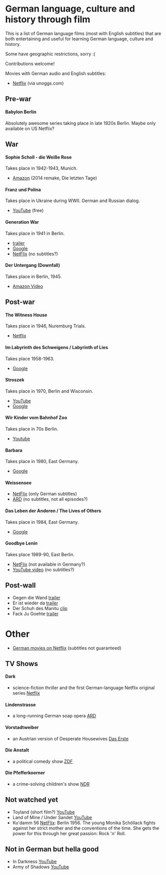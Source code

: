# German language, culture and history through film

This is a list of German language films (most with English subtitles) that are both
entertaining and useful for learning German language, culture and history.

Some have geographic restrictions, sorry :(

Contributions welcome!

Movies with German audio and English subtitles:

- [Netflix](https://unogs.com/?q=-!1900,2017-!0,5-!0,10-!0,10-!Any-!Any-!German-!English-!I%20Don&cl=23,29,33,307,45,39,337,357,67,68,392,408,270,73,46,78,&st=adv&ob=Relevance&p=1&ao=and) (via unoggs.com)

## Pre-war

#### Babylon Berlin

Absolutely awesome series taking place in late 1920s Berlin. Maybe only available on US Netflix?

## War

#### Sophie Scholl - die Weiße Rose

Takes place in 1942-1943, Munich.

- [Amazon](https://www.amazon.de/gp/video/detail/B01MYA7H1M) (2014 remake, Die letzten Tage)

#### Franz und Polina

Takes place in Ukraine during WWII. German and Russian dialog.

- [YouTube](https://www.youtube.com/watch?v=-bHf3N0HTdw) (free)

#### Generation War

Takes place in 1941 in Berlin.

- [trailer](https://www.youtube.com/watch?v=TmyGPX23px4)
- [Google](https://play.google.com/store/tv/show/Generation_War?id=xJWFKTYfOHs)
- [NetFlix](https://www.netflix.com/watch/70286692) (no subtitles?)

#### Der Untergang (Downfall)

Takes place in Berlin, 1945.

- [Amazon Video](https://www.amazon.de/gp/video/detail/B00JO955KS)

## Post-war

#### The Witness House

Takes place in 1946, Nuremburg Trials.

- [Netflix](https://www.netflix.com/watch/80148358?trackId=13550865&tctx=1%2C3%2C28314935-68eb-43a9-8342-d0a75030af01-2565241)

#### Im Labyrinth des Schweigens / Labyrinth of Lies

Takes place 1958-1963.

- [Google](https://play.google.com/store/movies/details/Labyrinth_Of_Lies?id=VJVG3QD2aDY)

#### Stroszek

Takes place in 1970, Berlin and Wisconsin.

- [YouTube](https://www.youtube.com/watch?v=Cy7pxt2MBSk)
- [Google](https://play.google.com/store/movies/details/Werner_Herzog_film_collection_Stroszek?id=-1PYwvWoaEY)

#### Wir Kinder vom Bahnhof Zoo

Takes place in 70s Berlin.

- [Youtube](https://www.youtube.com/watch?v=8SaW_Y06fpU)

#### Barbara

Takes place in 1980, East Germany.

- [Google](https://play.google.com/store/movies/details/Barbara?id=8hHy-GK8MQQ)

#### Weissensee

- [NetFlix](https://www.netflix.com/title/80005825) (only German subtitles)
- [ARD](https://www.daserste.de/unterhaltung/serie/weissensee/videos/index.html) (no subtitles, not all episodes?)

#### Das Leben der Anderen / The Lives of Others

Takes place in 1984, East Germany.

- [Google](https://play.google.com/store/movies/details/The_Lives_of_Others?id=RZEUw4F3pEA)

#### Goodbye Lenin

Takes place 1989-90, East Berlin.

- [NetFlix](https://www.netflix.com/title/60034095) (not available in Germany?)
- [YouTube video](https://www.youtube.com/watch?v=Zyz7NOs3F2o) (no subtitles?)

## Post-wall

- Gegen die Wand [trailer](https://www.youtube.com/watch?v=gGd6RaoYPxo)
- Er ist wieder da [trailer](https://www.youtube.com/watch?v=6Q_oh9wrJv0)
- Der Schuh des Manitu [clip](https://www.youtube.com/watch?v=x5KNZYDEdBo)
- Fack Ju Goehte [trailer](https://www.youtube.com/watch?v=_rJKHTjVaFk)

# Other

- [German movies on Netflix](https://www.netflix.com/browse/genre/58755?bc=58886) (subtitles not guaranteed)

## TV Shows

#### Dark
- science-fiction thriller and the first German-language Netflix original series 
[Netflix](https://www.netflix.com/de-en/title/80100172)

#### Lindenstrasse
- a long-running German soap opera 
[ARD](http://www.ardmediathek.de/tv/Lindenstra%C3%9Fe/Sendung?documentId=5280&bcastId=5280)

#### Vorstadtweiber 
- an Austrian version of Desperate Housewives 
[Das Erste](http://mediathek.daserste.de/Vorstadtweiber/Sendung?documentId=27720756&topRessort&bcastId=27720756)

#### Die Anstalt 
- a political comedy show 
[ZDF](https://www.zdf.de/comedy/die-anstalt)

#### Die Pfefferkoerner 
- a crime-solving children's show 
[NDR](https://www.ndr.de/fernsehen/sendungen/pfefferkoerner/index.html)

## Not watched yet

- Toyland (short film?) [YouTube](https://www.youtube.com/watch?v=Y0tBSx98knE)
- Land of Mine / Under Sandet [YouTube](https://www.youtube.com/watch?v=hntghz3xy30)
- Ku'damm 56 [NetFlix](https://www.netflix.com/watch/80113229): Berlin 1956. The young Monika Schöllack fights against her strict mother and the conventions of the time. She gets the power for this through her great passion: Rock 'n' Roll.

## Not in German but hella good

- In Darkness [YouTube](https://play.google.com/store/movies/details/In_Darkness?id=gTUTuaRfVdc)
- Army of Shadows [YouTube](https://play.google.com/store/movies/details/Army_of_Shadows?id=FWQwCscBskY)
